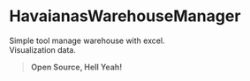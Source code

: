 # HavaianasWarehouseManager

Simple tool manage warehouse with excel.<br>
Visualization data.<br>

>**Open Source, Hell Yeah!**
